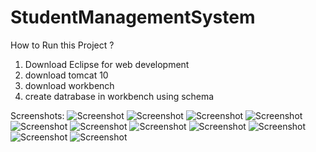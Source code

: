 # StudentManagementSystem
How to Run this Project ?

1) Download Eclipse for web development
2) download tomcat 10
3) download workbench
4) create datrabase in workbench using schema

Screenshots:
![Screenshot](https://github.com/NeerajBatheja/StudentManagementSystem/blob/main/screenshots/6.PNG)
![Screenshot](https://github.com/NeerajBatheja/StudentManagementSystem/blob/main/screenshots/3.PNG)
![Screenshot](https://github.com/NeerajBatheja/StudentManagementSystem/blob/main/screenshots/16.PNG)
![Screenshot](https://github.com/NeerajBatheja/StudentManagementSystem/blob/main/screenshots/17.PNG)
![Screenshot](https://github.com/NeerajBatheja/StudentManagementSystem/blob/main/screenshots/18.PNG)
![Screenshot](https://github.com/NeerajBatheja/StudentManagementSystem/blob/main/screenshots/19.PNG)
![Screenshot](https://github.com/NeerajBatheja/StudentManagementSystem/blob/main/screenshots/4.PNG)
![Screenshot](https://github.com/NeerajBatheja/StudentManagementSystem/blob/main/screenshots/5.PNG)
![Screenshot](https://github.com/NeerajBatheja/StudentManagementSystem/blob/main/screenshots/7.PNG)
![Screenshot](https://github.com/NeerajBatheja/StudentManagementSystem/blob/main/screenshots/9.PNG)
![Screenshot](https://github.com/NeerajBatheja/StudentManagementSystem/blob/main/screenshots/8.PNG)


